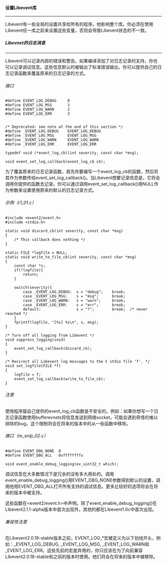 #### 设置Libevent库

---

Libevent有一些全局的设置共享给所有的程序。他影响整个库。你必须在使用Libevent任一库之前来设置这些变量，否则会导致Libevent状态的不一致。

##### Libevnet的日志消息

---

Libevent可以记录内部的错误和警告。如果编译添加了对日志记录的支持，你也可以记录调试信息。这些信息默认的被输出了标准错误输出。你可以提供自己的日志记录函数来覆盖原来的日志记录的方式。

###### 接口

    #define EVENT_LOG_DEBUG     0
    #define EVENT_LOG_MSG       1
    #define EVENT_LOG_WARN      2
    #define EVENT_LOG_ERR       3


    /* Deprecated: see note at the end of this section */
    #define _EVENT_LOG_DEBUG    EVENT_LOG_DEBUG
    #define _EVENT_LOG_MSG      EVENT_LOG_MSG
    #define _EVENT_LOG_WARN     EVENT_LOG_WARN
    #define _EVENT_LOG_ERR      EVENT_LOG_ERR

    typedef void (*event_log_cb)(int severity, const char *msg);

    void event_set_log_callback(event_log_cb cb);

为了覆盖原来的日志记录函数，首先你要编写一个event_log_cb的函数，然后将其作为参数传给event_set_log_callback()。当Libevent想要记录信息是，它将会调用你提供的函数去记录。你可以通过调用event_set_log_callback()用NULL作为参数来设置使用原来的默认的日志记录方式。

###### 示例（r1_01.c）

	#include <event2/event.h>
    #include <stdio.h>

    static void discard_cb(int severity, const char *msg)
    {
        /* This callback does nothing */
    }

    static FILE *logfile = NULL;
    static void write_to_file_cb(int severity, const char *msg)
    {
        const char *s;
        if(!logfile){
            return;
        }

        switch(severity){
            case _EVENT_LOG_DEBUG:  s = "debug";    break;
            case _EVENT_LOG_MSG:    s = "msg";      break;
            case _EVENT_LOG_WARN:   s = "warn";     break;
            case _EVENT_LOG_ERR:    s = "err";      break;
            default:                s = "?";        break;  /* never reached */ 
        }
        fprintf(logfile, "[%s] %s\n", s, msg);
    }

    /* Turn off all logging from Libevent */
    void suppress_logging(void)
    {
        event_set_log_callback(discard_cb);
    }

    /* Recirect all Libevent log messages to the C stdio file 'f'. */
    void set_logfile(FILE *f)
    {
        logfile = f;
        event_set_log_callback(write_to_file_cb);
    }


###### 注意

使用程序猿自己提供的event_log_cb函数是不安全的。例如：如果你想写一个日志记录函数使用bufferevnets将信息发送到网络socket，可能会遇到奇怪的难以排除的bug。这个限制将会在将来的版本中的从一些函数中移除。

###### 接口（re_snip_02.c）

    #define EVENT_DBG_NONE  0
    #define EVENT_DBG_ALL   0xffffffffu

    void event_enable_debug_logging(ev_uint32_t which);

调试信息在大多数情况下是冗余的没有多大用处的。调用event_enable_debug_logging()用EVENT_DBG_NONE参数得到默认的设置，调用他用EVENT_DBG_ALL打开所有支持的调试信息。更多比较好的选项将会在将来的版本中被支持。

这些函数在<event2/event.h>中声明。除了event_enable_debug_logging()在Libevent2.1.1-alpha版本中首次出现外，其他的都在Libevent1.0c中首次出现。

###### 兼容性注意

在Libevent2.0.19-stable版本之前，EVENT_LOG_*宏被定义为以下划线开头，例如：_EVENT_LOG_DEBUG, _EVENT_LOG_MSG, _EVENT_LOG_WARN和_EVENT_LOG_ERR。这些先前的宏是弃用的，你只应该在为了向前兼容Libevent2.0.18-stable和之前的版本时使用。他们将会在将来的版本中被移除。

